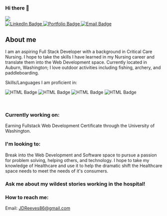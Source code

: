 ### Hi there 👋
<img src="https://komarev.com/ghpvc/?username=JDReeves86">
<div id="badges">
    <a href="https://www.linkedin.com/in/jacob-reeves-4237a9238/">
        <img src="https://img.shields.io/badge/LinkedIn-blue?style=for-the-badge&logo=linkedin&logoColor=white" alt="LinkedIn Badge"/>
    </a>
    <a href="https://jdreeves86.github.io/Portfolio/">
      <img src="https://img.shields.io/badge/Portfolio-red?style=for-the-badge" alt="Portfolio Badge"/>
    </a>
    <a href="mailto:JDReeves86@gmail.com">
      <img src="https://img.shields.io/badge/Email-lightgrey?style=for-the-badge" alt="Email Badge"/>
    </a>
</div>

## About me

I am an aspiring Full Stack Developer with a background in Critical Care Nursing. I hope to take the skills I have learned in my Nursing career and translate them into the Web Development space. Currently located in Auburn, Washington; I love outdoor activities including fishing, archery, and paddleboarding. 

Skills/Languages I am proficient in:

<span><img src="https://img.shields.io/badge/HTML-orange?style=for-the-badge" alt="HTML Badge"/></span>
<span><img src="https://img.shields.io/badge/CSS-blue?style=for-the-badge" alt="HTML Badge"/></span>
<span><img src="https://img.shields.io/badge/JavaScript-yellow?style=for-the-badge" alt="HTML Badge"/></span>
<span><img src="https://img.shields.io/badge/Node.js-green?style=for-the-badge" alt="HTML Badge"/></span>

<br>

### Currently working on: 
Earning Fullstack Web Development Certificate through the University of Washington.

### I'm looking to:
Break into the Web Development and Software space to pursue a passion for problem solving, helping others, and technology. I hope to take my knowledge of Healthcare and use it to help the dramatic shift the Healthcare space needs to meet the needs of it's consumers.

### Ask me about my wildest stories working in the hospital!

### How to reach me:
Email: [JDReeves86@gmail.com](mailto:JDReeves86@gmail.com)


<!--
**JDReeves86/JDReeves86** is a ✨ _special_ ✨ repository because its `README.md` (this file) appears on your GitHub profile.

Here are some ideas to get you started:

- 🔭 I’m currently working on ...
- 🌱 I’m currently learning ...
- 👯 I’m looking to collaborate on ...
- 🤔 I’m looking for help with ...
- 💬 Ask me about ...
- 📫 How to reach me: ...
- 😄 Pronouns: ...
- ⚡ Fun fact: ...
-->

